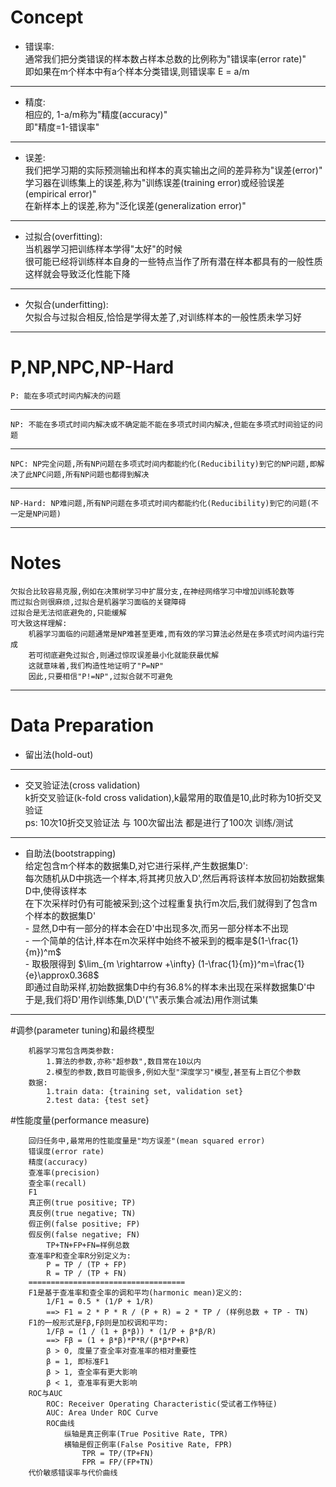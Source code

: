 # Concept
- 错误率:<br/>
    通常我们把分类错误的样本数占样本总数的比例称为"错误率(error rate)"<br/>
    即如果在m个样本中有a个样本分类错误,则错误率 E = a/m
---
- 精度:<br/>
    相应的, 1-a/m称为"精度(accuracy)"<br/>
    即"精度=1-错误率"
---
- 误差:<br/>
    我们把学习期的实际预测输出和样本的真实输出之间的差异称为"误差(error)"<br/>
    学习器在训练集上的误差,称为"训练误差(training error)或经验误差(empirical error)"<br/>
    在新样本上的误差,称为"泛化误差(generalization error)"
---
- 过拟合(overfitting):<br/>
    当机器学习把训练样本学得"太好"的时候<br/>
    很可能已经将训练样本自身的一些特点当作了所有潜在样本都具有的一般性质<br/>
    这样就会导致泛化性能下降
---
- 欠拟合(underfitting):<br/>
    欠拟合与过拟合相反,恰恰是学得太差了,对训练样本的一般性质未学习好
---

# P,NP,NPC,NP-Hard
    P: 能在多项式时间内解决的问题
---
    NP: 不能在多项式时间内解决或不确定能不能在多项式时间内解决,但能在多项式时间验证的问题
---
    NPC: NP完全问题,所有NP问题在多项式时间内都能约化(Reducibility)到它的NP问题,即解决了此NPC问题,所有NP问题也都得到解决
---
    NP-Hard: NP难问题,所有NP问题在多项式时间内都能约化(Reducibility)到它的问题(不一定是NP问题)
---

# Notes
    欠拟合比较容易克服,例如在决策树学习中扩展分支,在神经网络学习中增加训练轮数等
    而过拟合则很麻烦,过拟合是机器学习面临的关键障碍
    过拟合是无法彻底避免的,只能缓解
    可大致这样理解:
        机器学习面临的问题通常是NP难甚至更难,而有效的学习算法必然是在多项式时间内运行完成
        若可彻底避免过拟合,则通过惊叹误差最小化就能获最优解
        这就意味着,我们构造性地证明了"P=NP"
        因此,只要相信"P!=NP",过拟合就不可避免
---

# Data Preparation
- 留出法(hold-out)
---

- 交叉验证法(cross validation)<br/>
    k折交叉验证(k-fold cross validation),k最常用的取值是10,此时称为10折交叉验证<br/>
    ps: 10次10折交叉验证法 与 100次留出法 都是进行了100次 训练/测试<br/>
---

- 自助法(bootstrapping)<br/>
    给定包含m个样本的数据集D,对它进行采样,产生数据集D':<br/>
        每次随机从D中挑选一个样本,将其拷贝放入D',然后再将该样本放回初始数据集D中,使得该样本<br/>
        在下次采样时仍有可能被采到;这个过程重复执行m次后,我们就得到了包含m个样本的数据集D'<br/>
        - 显然,D中有一部分的样本会在D'中出现多次,而另一部分样本不出现<br/>
        - 一个简单的估计,样本在m次采样中始终不被采到的概率是$(1-\frac{1}{m})^m$<br/>
        - 取极限得到 $\lim_{m \rightarrow +\infty} (1-\frac{1}{m})^m=\frac{1}{e}\approx0.368$<br/>
        即通过自助采样,初始数据集D中约有36.8%的样本未出现在采样数据集D'中<br/>
        于是,我们将D'用作训练集,D\D'("\\"表示集合减法)用作测试集
---

#调参(parameter tuning)和最终模型
```text
    机器学习常包含两类参数:
        1.算法的参数,亦称"超参数",数目常在10以内
        2.模型的参数,数目可能很多,例如大型"深度学习"模型,甚至有上百亿个参数
    数据:
        1.train data: {training set, validation set}
        2.test data: {test set}
```

#性能度量(performance measure)<br/>
```text
    回归任务中,最常用的性能度量是"均方误差"(mean squared error)
    错误度(error rate)
    精度(accuracy)
    查准率(precision)
    查全率(recall)
    F1
    真正例(true positive; TP)
    真反例(true negative; TN)
    假正例(false positive; FP)
    假反例(false negative; FN)
        TP+TN+FP+FN=样例总数
    查准率P和查全率R分别定义为:
        P = TP / (TP + FP)
        R = TP / (TP + FN)
    ===================================
    F1是基于查准率和查全率的调和平均(harmonic mean)定义的:
        1/F1 = 0.5 * (1/P + 1/R)
        ==> F1 = 2 * P * R / (P + R) = 2 * TP / (样例总数 + TP - TN)
    F1的一般形式是Fβ,Fβ则是加权调和平均:
        1/Fβ = (1 / (1 + β*β)) * (1/P + β*β/R)
        ==> Fβ = (1 + β*β)*P*R/(β*β*P+R)
        β > 0, 度量了查全率对查准率的相对重要性
        β = 1, 即标准F1
        β > 1, 查全率有更大影响
        β < 1, 查准率有更大影响
    ROC与AUC
        ROC: Receiver Operating Characteristic(受试者工作特征)
        AUC: Area Under ROC Curve
        ROC曲线
            纵轴是真正例率(True Positive Rate, TPR)
            横轴是假正例率(False Positive Rate, FPR)
                TPR = TP/(TP+FN)
                FPR = FP/(FP+TN)
    代价敏感错误率与代价曲线


```